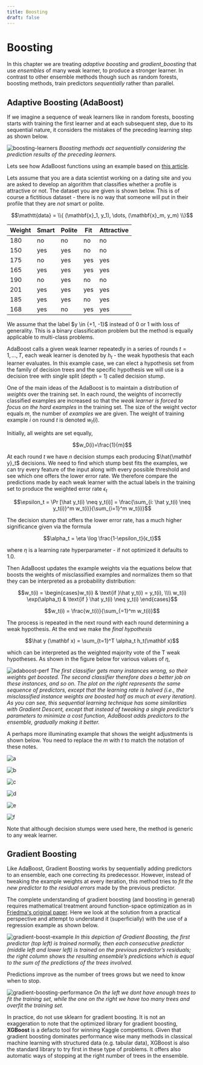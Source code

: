 ```yaml
---
title: Boosting
draft: false
---
```


# Boosting

In this chapter we are treating _adaptive boosting_ and _gradient_boosting_ that use _ensembles_ of many weak learner, to produce a stronger learner.  In contrast to other ensemble methods though such as random forests, boosting methods, train predictors _sequentially_ rather than parallel. 

## Adaptive Boosting (AdaBoost)

If we imagine a sequence of weak learners like in random forests, boosting starts with training the first learner and at each subsequent step, due to its sequential nature, it considers the mistakes of the preceding learning step as shown below. 

![boosting-learners](images/boosting-learners.png)
*Boosting methods act sequentially considering the prediction results of the preceding learners.* 

<!-- Note that the figure shows multiple instances of weak learners - this is not necessarily a real implementation but a conceptual depiction.  -->

Lets see how AdaBoost functions using an example based on [this article](https://towardsdatascience.com/machine-learning-part-17-boosting-algorithms-adaboost-in-python-d00faac6c464).

Lets assume that you are a data scientist working on a dating site and you are asked to develop an algorithm that classifies whether a profile is attractive or not.  The dataset you are given is shown below.  This is of course a fictitious dataset - there is no way that someone will put in their profile that they are _not_ smart or polite.  

$$\mathtt{data} = \\{ (\mathbf{x}_1, y_1), \dots, (\mathbf{x}_m, y_m) \\}$$

| Weight | Smart | Polite | Fit | Attractive |
| ------ | ----- | ------ | --- | ---------- |
| 180    | no    | no     | no  | no         |
| 150    | yes   | yes    | no  | no         |
| 175    | no    | yes    | yes | yes        |
| 165    | yes   | yes    | yes | yes        |
| 190    | no    | yes    | no  | no         |
| 201    | yes   | yes    | yes | yes        |
| 185    | yes   | yes    | no  | yes        |
| 168    | yes   | no     | yes | yes        |

We assume that the label $y \in \{+1, -1}$ instead of 0 or 1 with loss of generality. This is a binary classification problem but the method is equally applicable to multi-class problems. 

AdaBoost calls a given weak learner repeatedly in a series of rounds $t=1, \dots, T$, each weak learner is denoted by $h_t$ - the weak hypothesis that each learner evaluates. In this example case, we can elect a hypothesis set from the family of decision trees and the specific hypothesis we will use is a decision tree with single split (depth = 1) called decision stump. 

One of the main ideas of the AdaBoost is to maintain a distribution of _weights_ over the training set. In each round, the weights of incorrectly classified examples are increased so that the _weak learner is forced to focus on the hard examples_ in the training set. The size of the weight vector equals $m$, the number of _examples_ we are given. The weight of training example $i$ on round $t$ is denoted $w_t(i)$. 

Initially, all weights are set equally,

$$w_0(i)=\frac{1}{m}$$

At each round $t$ we have $n$ decision stumps each producing $\hat{\mathbf y}_t$ decisions.  We need to find which stump best fits the examples, we can try every feature of the input along with every possible threshold and see which one offers the lower error rate. We therefore compare the predictions made by each weak learner with the actual labels in the training set to produce the weighted error rate $\epsilon_t$ 

$$\epsilon_t = \Pr [\hat y_t(i) \neq y_t(i)] = \frac{\sum_{i: \hat y_t(i) \neq y_t(i)}^m w_t(i)}{\sum_{i=1}^m w_t(i)}$$

The decision stump that offers the lower error rate, has a much higher significance given via the formula

$$\alpha_t = \eta \log \frac{1-\epsilon_t}{ϵ_t}$$

where $\eta$ is a learning rate hyperparameter - if not optimized it defaults to 1.0.  

Then AdaBoost updates the example weights via the equations below that boosts the weights of misclassified examples and normalizes them so that they can be interpreted as a probability distribution:

$$w_t(i) = \begin{cases}w_t(i) & \text{if }\hat y_t(i) = y_t(i), \\\\ 
w_t(i) \exp(\alpha_t) & \text{if } \hat y_t(i) \neq y_t(i)  \end{cases}$$

$$w_t(i) = \frac{w_t(i)}{\sum_{=1}^m w_t(i)}$$

The process is repeated in the next round with each round determining a weak hypothesis. At the end we make the _final hypothesis_

$$\hat y (\mathbf x) = \sum_{t=1}^T \alpha_t h_t(\mathbf x)$$

which can be interpreted as the weighted majority vote of the T weak hypotheses. As shown in the figure below for various values of $\eta$,

![adaboost-perf](images/adaboost-perf.png)
*The first classifier gets many instances wrong, so their weights get boosted. The second classifier therefore does a better job on these instances, and so on. The plot on the right represents the same sequence of predictors, except that the learning rate is halved (i.e., the misclassified instance weights are boosted half as much at every iteration). As you can see, this sequential learning technique has some similarities with Gradient Descent, except that instead of tweaking a single predictor’s parameters to minimize a cost function, AdaBoost adds predictors to the ensemble, gradually making it better.* 

A perhaps more illuminating example that shows the weight adjustments is shown below. You need to replace the $m$ with $t$ to match the notation of these notes. 

![a](images/Figure14.2a.png)

![b](images/Figure14.2b.png)

![c](images/Figure14.2c.png)

![d](images/Figure14.2d.png)

![e](images/Figure14.2e.png)

![f](images/Figure14.2f.png)

Note that although decision stumps were used here, the method is generic to any weak learner. 

## Gradient Boosting

Like AdaBoost, Gradient Boosting works by sequentially adding predictors to an ensemble, each one correcting its predecessor. However, instead of tweaking the example weights at every iteration, this method tries to _fit the new predictor to the residual errors_ made by the previous predictor. 

The complete understanding of gradient boosting (and boosting in general) requires mathematical treatment around function-space optimization  as in [Friedma's original paper](https://statweb.stanford.edu/~jhf/ftp/trebst.pdf). Here we look at the solution from a practical perspective and attempt to understand it (superficially) with the use of a regression example as shown below. 

![gradient-boost-example](images/gradient-boost-example.png)
*In this depiction of Gradient Boosting, the first predictor (top left) is trained normally, then each consecutive predictor (middle left and lower left) is trained on the previous predictor’s residuals; the right column shows the resulting ensemble’s predictions which is equal to the sum of the predictions of the trees involved.*

Predictions improve as the number of trees grows but we need to know when to stop. 

![gradient-boosting-performance](images/gradient-boosting-performance.png)
*On the left we  dont have enough trees to fit the training set, while the one on the right we have too many trees and overfit the training set.*

In practice, do not use sklearn for gradient boosting. It is not an exaggeration to note that the optimized library for gradient boosting, **XGBoost** is a defacto tool for winning Kaggle competitions. Given that gradient boosting dominates performance wise many methods in classical machine learning with structured data (e.g. tabular data), XGBoost is also the standard library to try first in these type of problems. It offers also automatic ways of stopping at the right number of trees in the ensemble. 

